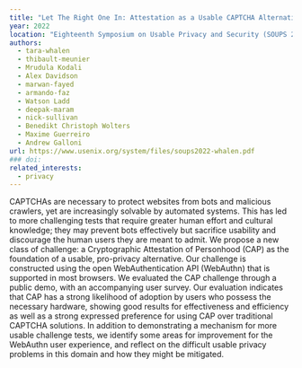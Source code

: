 ```yaml
---
title: "Let The Right One In: Attestation as a Usable CAPTCHA Alternative"
year: 2022
location: "Eighteenth Symposium on Usable Privacy and Security (SOUPS 2022), Boston, MA. 2022."
authors:
  - tara-whalen
  - thibault-meunier
  - Mrudula Kodali
  - Alex Davidson
  - marwan-fayed
  - armando-faz
  - Watson Ladd
  - deepak-maram
  - nick-sullivan
  - Benedikt Christoph Wolters
  - Maxime Guerreiro
  - Andrew Galloni
url: https://www.usenix.org/system/files/soups2022-whalen.pdf
### doi:
related_interests:
  - privacy
---
```


CAPTCHAs are necessary to protect websites from bots and malicious crawlers, yet are increasingly solvable by automated systems. This has led to more challenging tests that require greater human effort and cultural knowledge; they may prevent bots effectively but sacrifice usability and discourage the human users they are meant to admit. We propose a new class of challenge: a Cryptographic Attestation of Personhood (CAP) as the foundation of a usable, pro-privacy alternative. Our challenge is constructed using the open WebAuthentication API (WebAuthn) that is supported in most browsers. We evaluated the CAP challenge through a public demo, with an accompanying user survey. Our evaluation indicates that CAP has a strong likelihood of adoption by users who possess the necessary hardware, showing good results for effectiveness and efficiency as well as a strong expressed preference for using CAP over traditional CAPTCHA solutions. In addition to demonstrating a mechanism for more usable challenge tests, we identify some areas for improvement for the WebAuthn user experience, and reflect on the difficult usable privacy problems in this domain and how they might be mitigated.
